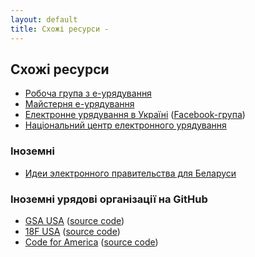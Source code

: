 ```yaml
---
layout: default
title: Схожі ресурси -
---
```


## Схожі ресурси

 * [Робоча група з е-урядування](http://etransformation.org.ua/)
 * [Майстерня е-урядування](http://www.e-gov.in.ua/)
 * [Електронне урядування в Україні](https://egovua.wordpress.com/) ([Facebook-група](https://www.facebook.com/groups/egov.ua))
 * [Національний центр електронного урядування](http://nc.da-gov.adamant.ua/)

### Іноземні

 * [Идеи электронного правительства для Беларуси](http://e-gov.by/)

### Іноземні урядові організації на GitHub

 * [GSA USA](http://gsa.github.io/) ([source code](https://github.com/gsa/gsa.github.io))
 * [18F USA](https://18f.gsa.gov/) ([source code](https://github.com/18F/18f.gsa.gov))
 * [Code for America](http://www.codeforamerica.org/) ([source code](https://github.com/codeforamerica/codeforamerica.org))
